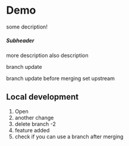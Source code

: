 # Demo

some decription!

##### Subheader

more description 
also description


branch update

branch update before merging
set upstream

## Local development

1. Open
2. another change
3. delete branch -2
4. feature added
5. check if you can use a branch after merging